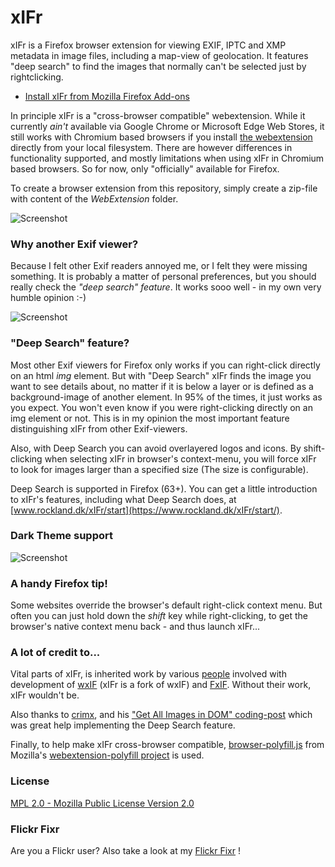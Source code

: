 # xIFr

xIFr is a Firefox browser extension for viewing EXIF, IPTC and XMP metadata in image files, including a map-view of
geolocation. It features "deep search" to find the images that normally can't be selected just by rightclicking.

* [Install xIFr from Mozilla Firefox Add-ons](https://addons.mozilla.org/firefox/addon/xifr/?utm_source=github.com)

In principle xIFr is a "cross-browser compatible" webextension. While it currently _ain't_ available via Google Chrome
or Microsoft Edge Web Stores, it still works with Chromium based browsers if you install [the webextension](https://github.com/StigNygaard/xIFr/releases)
directly from your local filesystem. There are however differences in functionality supported, and mostly limitations
when using xIFr in Chromium based browsers. So for now, only "officially" available for Firefox.

To create a browser extension from this repository, simply create a zip-file with content of the _WebExtension_ folder.

![Screenshot](https://www.rockland.dk/img/xIFr100-1-1400x1050.jpg)

### Why another Exif viewer?

Because I felt other Exif readers annoyed me, or I felt they were missing something. It is probably a matter of
personal preferences, but you should really check the _"deep search" feature_. It works sooo well - in my own
very humble opinion :-)

![Screenshot](https://www.rockland.dk/img/xIFr100-2-1400x1050.jpg)

### "Deep Search" feature?
Most other Exif viewers for Firefox only works if you can right-click directly on an html _img_ element.
But with "Deep Search" xIFr finds the image you want to see details about,
no matter if it is below a layer or is defined as a background-image of another element.
In 95% of the times, it just works as you expect. You won't even know if you were right-clicking directly on an
img element or not. This is in my opinion the most important feature distinguishing xIFr from other Exif-viewers.

Also, with Deep Search you can avoid overlayered logos and icons. By shift-clicking when selecting xIFr in browser's
context-menu, you will force xIFr to look for images larger than a specified size (The size is configurable).

Deep Search is supported in Firefox (63+). You can get a little introduction to xIFr's features, including what
Deep Search does, at [www.rockland.dk/xIFr/start](https://www.rockland.dk/xIFr/start/).  

### Dark Theme support

![Screenshot](https://www.rockland.dk/img/xIFr100-3-1400x1050.jpg)

### A handy Firefox tip!
Some websites override the browser's default right-click context menu. But often you can just hold down the
_shift_ key while right-clicking, to get the browser's native context menu back - and thus launch xIFr...

### A lot of credit to...
Vital parts of xIFr, is inherited work by various [people](https://raw.githubusercontent.com/StigNygaard/xIFr/master/WebExtension/AUTHORS)
involved with development of [wxIF](https://github.com/gcp/wxif) (xIFr is a fork of wxIF) and
[FxIF](https://code.google.com/archive/p/fxif/). Without their work, xIFr wouldn't be.

Also thanks to [crimx](https://github.com/crimx), and his ["Get All Images in DOM" coding-post](https://blog.crimx.com/2017/03/09/get-all-images-in-dom-including-background-en/) which was great help implementing
the Deep Search feature.

Finally, to help make xIFr cross-browser compatible, [browser-polyfill.js](https://github.com/StigNygaard/xIFr/tree/master/WebExtension/lib/mozilla) from
Mozilla's [webextension-polyfill project](https://github.com/mozilla/webextension-polyfill) is used.

### License

[MPL 2.0 - Mozilla Public License Version 2.0](https://raw.githubusercontent.com/StigNygaard/xIFr/master/LICENSE)

### Flickr Fixr
Are you a Flickr user? Also take a look at my [Flickr Fixr](https://github.com/StigNygaard/Stigs_Flickr_Fixr) !

